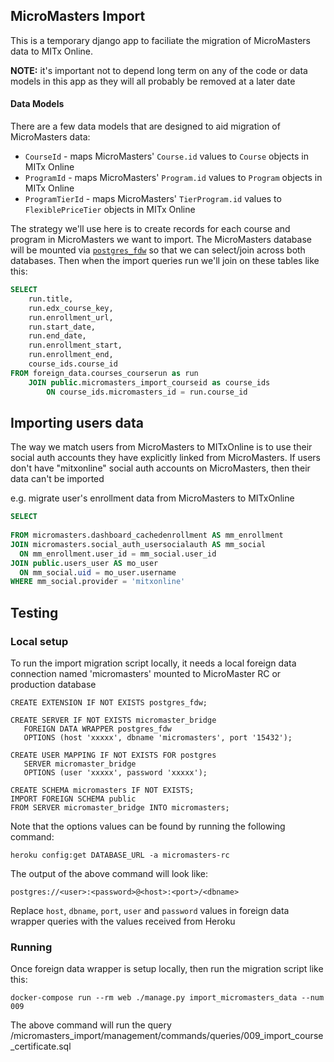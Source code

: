 MicroMasters Import
---

This is a temporary django app to faciliate the migration of MicroMasters data to MITx Online.

**NOTE:** it's important not to depend long term on any of the code or data models in this app as they will all probably be removed at a later date

#### Data Models

There are a few data models that are designed to aid migration of MicroMasters data:

- `CourseId` - maps MicroMasters' `Course.id` values to `Course` objects in MITx Online
- `ProgramId` - maps MicroMasters' `Program.id` values to `Program` objects in MITx Online
- `ProgramTierId` - maps MicroMasters' `TierProgram.id` values to `FlexiblePriceTier` objects in MITx Online

The strategy we'll use here is to create records for each course and program in MicroMasters we want to import. The MicroMasters database will be mounted via [`postgres_fdw`](https://www.postgresql.org/docs/current/postgres-fdw.html) so that we can select/join across both databases. Then when the import queries run we'll join on these tables like this:

```sql
SELECT 
    run.title,
    run.edx_course_key,
    run.enrollment_url,
    run.start_date,
    run.end_date,
    run.enrollment_start,
    run.enrollment_end,
    course_ids.course_id
FROM foreign_data.courses_courserun as run
    JOIN public.micromasters_import_courseid as course_ids
        ON course_ids.micromasters_id = run.course_id
```

## Importing users data
The way we match users from MicroMasters to MITxOnline is to use their social auth accounts they have explicitly linked from MicroMasters. 
If users don't have "mitxonline" social auth accounts on MicroMasters, then their data can't be imported

e.g. migrate user's enrollment data from MicroMasters to MITxOnline
```sql
SELECT
  
FROM micromasters.dashboard_cachedenrollment AS mm_enrollment
JOIN micromasters.social_auth_usersocialauth AS mm_social
  ON mm_enrollment.user_id = mm_social.user_id
JOIN public.users_user AS mo_user
  ON mm_social.uid = mo_user.username
WHERE mm_social.provider = 'mitxonline'
```

## Testing

### Local setup
To run the import migration script locally, it needs a local foreign data connection named 'micromasters' mounted to
MicroMaster RC or production database

```
CREATE EXTENSION IF NOT EXISTS postgres_fdw;

CREATE SERVER IF NOT EXISTS micromaster_bridge
   FOREIGN DATA WRAPPER postgres_fdw
   OPTIONS (host 'xxxxx', dbname 'micromasters', port '15432');

CREATE USER MAPPING IF NOT EXISTS FOR postgres
   SERVER micromaster_bridge
   OPTIONS (user 'xxxxx', password 'xxxxx');

CREATE SCHEMA micromasters IF NOT EXISTS;
IMPORT FOREIGN SCHEMA public 
FROM SERVER micromaster_bridge INTO micromasters;

```
Note that the options values can be found by running the following command:
```
heroku config:get DATABASE_URL -a micromasters-rc
```
The output of the above command will look like:
```
postgres://<user>:<password>@<host>:<port>/<dbname>
```
Replace `host`, `dbname`, `port`, `user` and `password` values in foreign data wrapper queries with the values received from Heroku

### Running
Once foreign data wrapper is setup locally, then run the migration script like this:
```
docker-compose run --rm web ./manage.py import_micromasters_data --num 009
```
The above command will run the query /micromasters_import/management/commands/queries/009_import_course_certificate.sql
